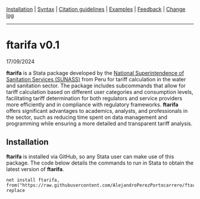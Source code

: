 [Installation](#Installation) | [Syntax](#Syntax) | [Citation guidelines](#Citation-guidelines) | [Examples](#Examples) | [Feedback](#Feedback) | [Change log](#Change-log)

---


# ftarifa v0.1

17/09/2024

**ftarifa** is a Stata package developed by the [National Superintendence of Sanitation Services (SUNASS)](https://www.gob.pe/sunass) from Peru for tariff calculation in the water and sanitation sector. The package includes subcommands that allow for tariff calculation based on different user categories and consumption levels, facilitating tariff determination for both regulators and service providers more efficiently and in compliance with regulatory frameworks. **ftarifa** offers significant advantages to academics, analysts, and professionals in the sector, such as reducing time spent on data management and programming while ensuring a more detailed and transparent tariff analysis.

## Installation

**ftarifa** is installed via GitHub, so any Stata user can make use of this package. The code below details the commands to run in Stata to obtain the latest version of **ftarifa**.

```
net install ftarifa, from("https://raw.githubusercontent.com/AlejandroPerezPortocarrero/ftarifa/main/installation/") replace
```





